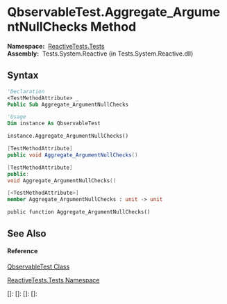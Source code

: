 # QbservableTest.Aggregate\_ArgumentNullChecks Method

**Namespace:**  [ReactiveTests.Tests](ReactiveTests.Tests\ReactiveTests.Tests.md)  
**Assembly:**  Tests.System.Reactive (in Tests.System.Reactive.dll)

## Syntax

```vb
'Declaration
<TestMethodAttribute> _
Public Sub Aggregate_ArgumentNullChecks
```

```vb
'Usage
Dim instance As QbservableTest

instance.Aggregate_ArgumentNullChecks()
```

```csharp
[TestMethodAttribute]
public void Aggregate_ArgumentNullChecks()
```

```c++
[TestMethodAttribute]
public:
void Aggregate_ArgumentNullChecks()
```

```fsharp
[<TestMethodAttribute>]
member Aggregate_ArgumentNullChecks : unit -> unit 
```

```jscript
public function Aggregate_ArgumentNullChecks()
```

## See Also

#### Reference

[QbservableTest Class](QbservableTest\QbservableTest.md)

[ReactiveTests.Tests Namespace](ReactiveTests.Tests\ReactiveTests.Tests.md)

[]: 
[]: 
[]: 
[]: 